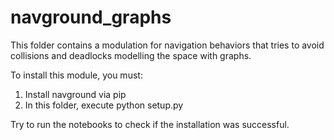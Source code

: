 # navground_graphs

This folder contains a modulation for navigation behaviors that tries to avoid collisions and deadlocks modelling the space with graphs. 

To install this module, you must:

1. Install navground via pip
2. In this folder, execute python setup.py

Try to run the notebooks to check if the installation was successful.
